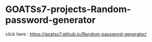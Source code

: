 ﻿# GOATSs7-projects-Random-password-generator
 click here : https://goatss7.github.io/Random-password-generator/
